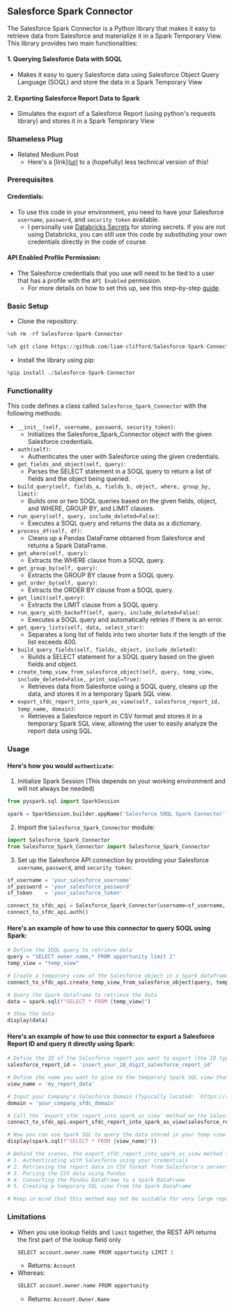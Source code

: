 ## Salesforce Spark Connector

The Salesforce Spark Connector is a Python library that makes it easy to retrieve data from Salesforce and materialize it in a Spark Temporary View. This library provides two main functionalities:

#### 1. Querying Salesforce Data with SOQL
- Makes it easy to query Salesforce data using Salesforce Object Query Language (SOQL) and store the data in a Spark Temporary View

#### 2. Exporting Salesforce Report Data to Spark
- Simulates the export of a Salesforce Report (using python's requests library) and stores it in a Spark Temporary View


### Shameless Plug
- Related Medium Post
  - Here's a [link]([url](https://medium.com/@liam_clifford/query-salesforce-soql-data-in-spark-5355b95122e5) to a (hopefully) less technical version of this! 

### Prerequisites

#### Credentials:
- To use this code in your environment, you need to have your Salesforce `username`, `password`, and `security token` available.
  - I personally use [Databricks Secrets](https://docs.databricks.com/security/secrets/index.html) for storing secrets. If you are not using Databricks, you can still use this code by substituting your own credentials directly in the code of course.

#### API Enabled Profile Permission:
- The Salesforce credentials that you use will need to be tied to a user that has a profile with the `API Enabled` permission.
  - For more details on how to set this up, see this step-by-step [guide](https://support.geckoboard.com/en/articles/6055614-enable-api-access-in-salesforce).


### Basic Setup
- Clone the repository:
```python
%sh rm -rf Salesforce-Spark-Connector
```
```python
%sh git clone https://github.com/liam-clifford/Salesforce-Spark-Connector.git
```
- Install the library using pip:
```python
%pip install ./Salesforce-Spark-Connector
```



### Functionality

This code defines a class called `Salesforce_Spark_Connector` with the following methods:

- `__init__(self, username, password, security_token)`: 
  - Initializes the Salesforce_Spark_Connector object with the given Salesforce credentials.
- `auth(self)`: 
  - Authenticates the user with Salesforce using the given credentials.
- `get_fields_and_object(self, query)`: 
  - Parses the SELECT statement in a SOQL query to return a list of fields and the object being queried.
- `build_query(self, fields_a, fields_b, object, where, group_by, limit)`: 
  - Builds one or two SOQL queries based on the given fields, object, and WHERE, GROUP BY, and LIMIT clauses.
- `run_query(self, query, include_deleted=False)`: 
  - Executes a SOQL query and returns the data as a dictionary.
- `process_df(self, df)`: 
  - Cleans up a Pandas DataFrame obtained from Salesforce and returns a Spark DataFrame.
- `get_where(self, query)`: 
  - Extracts the WHERE clause from a SOQL query.
- `get_group_by(self, query)`: 
  - Extracts the GROUP BY clause from a SOQL query.
- `get_order_by(self, query)`: 
  - Extracts the ORDER BY clause from a SOQL query.
- `get_limit(self,query)`: 
  - Extracts the LIMIT clause from a SOQL query.
- `run_query_with_backoff(self, query, include_deleted=False)`: 
  - Executes a SOQL query and automatically retries if there is an error.
- `get_query_lists(self, data, select_star)`: 
  - Separates a long list of fields into two shorter lists if the length of the list exceeds 400.
- `build_query_fields(self, fields, object, include_deleted)`: 
  - Builds a SELECT statement for a SOQL query based on the given fields and object.
- `create_temp_view_from_salesforce_object(self, query, temp_view, include_deleted=False, print_soql=True)`: 
  - Retrieves data from Salesforce using a SOQL query, cleans up the data, and stores it in a temporary Spark SQL view.
- `export_sfdc_report_into_spark_as_view(self, salesforce_report_id, temp_name, domain)`:
  - Retrieves a Salesforce report in CSV format and stores it in a temporary Spark SQL view, allowing the user to easily analyze the report data using SQL.



### Usage

#### Here's how you would `authenticate`:

1. Initialize Spark Session (This depends on your working environment and will not always be needed)
```python
from pyspark.sql import SparkSession

spark = SparkSession.builder.appName('Salesforce SOQL Spark Connector').getOrCreate() 
```

2. Import the `Salesforce_Spark_Connector` module:
```python
import Salesforce_Spark_Connector
from Salesforce_Spark_Connector import Salesforce_Spark_Connector
```

3. Set up the Salesforce API connection by providing your Salesforce `username`, `password`, and `security token`:
```python
sf_username = 'your_salesforce_username'
sf_password = 'your_salesforce_password'
sf_token    = 'your_salesforce_token'

connect_to_sfdc_api = Salesforce_Spark_Connector(username=sf_username, password=sf_password, security_token=sf_token)
connect_to_sfdc_api.auth()
```



#### Here's an example of how to use this connector to query SOQL using Spark:
```python
# Define the SOQL query to retrieve data
query = "SELECT owner.name,* FROM opportunity limit 1"
temp_view = "temp_view"

# Create a temporary view of the Salesforce object in a Spark dataframe
connect_to_sfdc_api.create_temp_view_from_salesforce_object(query, temp_view)

# Query the Spark dataframe to retrieve the data
data = spark.sql(f"SELECT * FROM {temp_view}")

# Show the data
display(data)
```



#### Here's an example of how to use this connector to export a Salesforce Report ID and query it directly using Spark:
```python
# Define the ID of the Salesforce report you want to export (the ID typically starts with `00O`)
salesforce_report_id = 'insert_your_18_digit_salesforce_report_id'

# Define the name you want to give to the temporary Spark SQL view that will be created from the report data
view_name = 'my_report_data'

# Input your Company's Salesforce Domain (Typically located: `https://{domain}.lightning.force.com/` or `https://{domain}.my.salesforce.com`)
domain = 'your_company_sfdc_domain'

# Call the `export_sfdc_report_into_spark_as_view` method on the Salesforce_Spark_Connector instance, passing in the Salesforce report ID, view name, and your domain
connect_to_sfdc_api.export_sfdc_report_into_spark_as_view(salesforce_report_id, view_name, domain)

# Now you can use Spark SQL to query the data stored in your temp view
display(spark.sql(f"SELECT * FROM {view_name}"))

# Behind the scenes, the export_sfdc_report_into_spark_as_view method is doing the following:
# 1. Authenticating with Salesforce using your credentials
# 2. Retrieving the report data in CSV format from Salesforce's servers
# 3. Parsing the CSV data using Pandas
# 4. Converting the Pandas DataFrame to a Spark DataFrame
# 5. Creating a temporary SQL view from the Spark DataFrame

# Keep in mind that this method may not be suitable for very large reports, as it may fail due to the sheer size of the report.
```

### Limitations
- When you use lookup fields and `limit` together, the REST API returns the first part of the lookup field only
    ```python
    SELECT account.owner.name FROM opportunity LIMIT 1 
    ```
    - Returns: `Account`
- Whereas:
    ```python
    SELECT account.owner.name FROM opportunity
    ```
    - Returns: `Account.Owner.Name`
